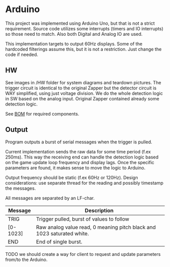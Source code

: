 # Arduino

This project was implemented using Arduino Uno, but that is not a strict requirement. Source code utilizes some interrupts (timers and IO interrupts) so those need to match. Also both Digital and Analog IO are used.

This implementation targets to output 60Hz displays. Some of the hardcoded filterings assume this, but it is not a restriction. Just change the code if needed.

## HW

See images in /HW folder for system diagrams and teardown pictures. The trigger circuit is identical to the original Zapper but the detector circuit is WAY simplified, using just voltage division. We do the whole detection logic in SW based on the analog input. Original Zapper contained already some detection logic.

See [BOM](BOM.md) for required components.

## Output

Program outputs a burst of serial messages when the trigger is pulled. 

Current implementation sends the raw data for some time period (f.ex 250ms). This way the receiving end can handle the detection logic based on the game update loop frequency and display lags. Once the specific parameters are found, it makes sense to move the logic to Arduino.

Output frequency should be static (f.ex 60Hz or 120Hz). Design considerations: use separate thread for the reading and possibly timestamp the messages.

All messages are separated by an LF-char.


Message | Description
--------| ------------
TRIG    | Trigger pulled, burst of values to follow
[0-1023]| Raw analog value read, 0 meaning pitch black and 1023 saturated white.
END     | End of single burst. 


TODO we should create a way for client to request and update parameters from/to the Arduino.
